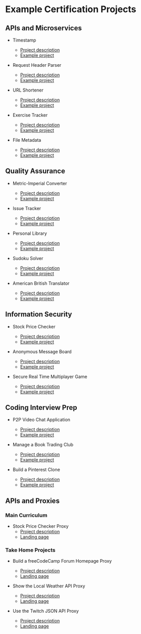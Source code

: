 # Example Certification Projects

## APIs and Microservices
* Timestamp
  - [Project description](https://www.freecodecamp.org/learn/apis-and-microservices/apis-and-microservices-projects/timestamp-microservice)
  - [Example project](https://timestamp-microservice.freecodecamp.rocks/)

* Request Header Parser
  - [Project description](https://www.freecodecamp.org/learn/apis-and-microservices/apis-and-microservices-projects/request-header-parser-microservice)
  - [Example project](https://request-header-parser-microservice.freecodecamp.rocks/)

* URL Shortener
  - [Project description](https://www.freecodecamp.org/learn/apis-and-microservices/apis-and-microservices-projects/url-shortener-microservice)
  - [Example project](https://url-shortener-microservice.freecodecamp.rocks/)

* Exercise Tracker
  - [Project description](https://www.freecodecamp.org/learn/apis-and-microservices/apis-and-microservices-projects/exercise-tracker)
  - [Example project](https://exercise-tracker.freecodecamp.rocks/)

* File Metadata
  - [Project description](https://www.freecodecamp.org/learn/apis-and-microservices/apis-and-microservices-projects/file-metadata-microservice)
  - [Example project](https://file-metadata-microservice.freecodecamp.rocks/)

## Quality Assurance
* Metric-Imperial Converter
  - [Project description](https://www.freecodecamp.org/learn/quality-assurance/quality-assurance-projects/metric-imperial-converter)
  - [Example project](https://metric-imperial-converter.freecodecamp.rocks/)

* Issue Tracker
  - [Project description](https://www.freecodecamp.org/learn/quality-assurance/quality-assurance-projects/issue-tracker)
  - [Example project](https://issue-tracker.freecodecamp.rocks/)

* Personal Library
  - [Project description](https://www.freecodecamp.org/learn/quality-assurance/quality-assurance-projects/personal-library)
  - [Example project](https://personal-library.freecodecamp.rocks/)

* Sudoku Solver
  - [Project description](https://www.freecodecamp.org/learn/quality-assurance/quality-assurance-projects/sudoku-solver)
  - [Example project](https://sudoku-solver.freecodecamp.rocks/)

* American British Translator
  - [Project description](https://www.freecodecamp.org/learn/quality-assurance/quality-assurance-projects/american-british-translator)
  - [Example project](https://american-british-translator.freecodecamp.rocks/)

## Information Security
* Stock Price Checker
  - [Project description](https://www.freecodecamp.org/learn/information-security/information-security-projects/stock-price-checker)
  - [Example project](https://stock-price-checker.freecodecamp.rocks/)

* Anonymous Message Board
  - [Project description](https://www.freecodecamp.org/learn/information-security/information-security-projects/anonymous-message-board)
  - [Example project](https://anonymous-message-board.freecodecamp.rocks/)

* Secure Real Time Multiplayer Game
  - [Project description](https://www.freecodecamp.org/learn/information-security/information-security-projects/secure-real-time-multiplayer-game)
  - [Example project](https://secure-real-time-multiplayer-game.freecodecamp.rocks/)

## Coding Interview Prep
* P2P Video Chat Application
  - [Project description](https://www.freecodecamp.org/learn/coding-interview-prep/take-home-projects/p2p-video-chat-application)
  - [Example project](https://p2p-video-chat-application.freecodecamp.rocks/)

* Manage a Book Trading Club
  - [Project description](https://www.freecodecamp.org/learn/coding-interview-prep/take-home-projects/manage-a-book-trading-club)
  - [Example project](https://manage-a-book-trading-club.freecodecamp.rocks/)

* Build a Pinterest Clone
  - [Project description](https://www.freecodecamp.org/learn/coding-interview-prep/take-home-projects/build-a-pinterest-clone)
  - [Example project](https://build-a-pinterest-clone.freecodecamp.rocks/)

## APIs and Proxies

### Main Curriculum
* Stock Price Checker Proxy
  - [Project description](https://www.freecodecamp.org/learn/information-security/information-security-projects/stock-price-checker)
  - [Landing page](https://stock-price-checker-proxy.freecodecamp.rocks/)

### Take Home Projects
* Build a freeCodeCamp Forum Homepage Proxy
  - [Project description](https://www.freecodecamp.org/learn/coding-interview-prep/take-home-projects/build-a-freecodecamp-forum-homepage)
  - [Landing page](https://forum-proxy.freecodecamp.rocks/)

* Show the Local Weather API Proxy
  - [Project description](https://www.freecodecamp.org/learn/coding-interview-prep/take-home-projects/show-the-local-weather)
  - [Landing page](https://weather-proxy.freecodecamp.rocks/)

* Use the Twitch JSON API Proxy
  - [Project description](https://www.freecodecamp.org/learn/coding-interview-prep/take-home-projects/use-the-twitch-json-api)
  - [Landing page](https://twitch-proxy.freecodecamp.rocks/)
